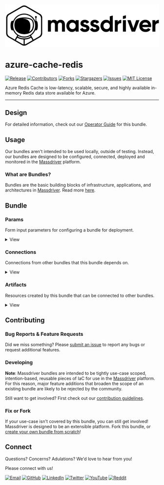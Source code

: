 




[![Massdriver][logo]][website]

# azure-cache-redis

[![Release][release_shield]][release_url]
[![Contributors][contributors_shield]][contributors_url]
[![Forks][forks_shield]][forks_url]
[![Stargazers][stars_shield]][stars_url]
[![Issues][issues_shield]][issues_url]
[![MIT License][license_shield]][license_url]

<!--
##### STILL NEED TO GET SLACK WORKING ###
[!["Slack Community"](%s)][slack]
-->


Azure Redis Cache is low-latency, scalable, secure, and highly available in-memory Redis data store available for Azure.


---

## Design

For detailed information, check out our [Operator Guide](operator.mdx) for this bundle.

## Usage

Our bundles aren't intended to be used locally, outside of testing. Instead, our bundles are designed to be configured, connected, deployed and monitored in the [Massdriver][website] platform.

### What are Bundles?

Bundles are the basic building blocks of infrastructure, applications, and architectures in [Massdriver][website]. Read more [here](https://docs.massdriver.cloud/concepts/bundles).

## Bundle

### Params

Form input parameters for configuring a bundle for deployment.

<details>
<summary>View</summary>

<!-- PARAMS:START -->

**Params coming soon**

<!-- PARAMS:END -->

</details>

### Connections

Connections from other bundles that this bundle depends on.

<details>
<summary>View</summary>

<!-- CONNECTIONS:START -->

**Connections coming soon**

<!-- CONNECTIONS:END -->

</details>

### Artifacts

Resources created by this bundle that can be connected to other bundles.

<details>
<summary>View</summary>

<!-- ARTIFACTS:START -->

**Artifacts coming soon**

<!-- ARTIFACTS:END -->

</details>

## Contributing

<!-- CONTRIBUTING:START -->

### Bug Reports & Feature Requests

Did we miss something? Please [submit an issue](https://github.com/massdriver-cloud/azure-cache-redis/issues) to report any bugs or request additional features.

### Developing

**Note**: Massdriver bundles are intended to be tightly use-case scoped, intention-based, reusable pieces of IaC for use in the [Massdriver][website] platform. For this reason, major feature additions that broaden the scope of an existing bundle are likely to be rejected by the community.

Still want to get involved? First check out our [contribution guidelines](https://docs.massdriver.cloud/bundles/contributing).

### Fix or Fork

If your use-case isn't covered by this bundle, you can still get involved! Massdriver is designed to be an extensible platform. Fork this bundle, or [create your own bundle from scratch](https://docs.massdriver.cloud/bundles/development)!

<!-- CONTRIBUTING:END -->

## Connect

<!-- CONNECT:START -->

Questions? Concerns? Adulations? We'd love to hear from you!

Please connect with us!

[![Email][email_shield]][email_url]
[![GitHub][github_shield]][github_url]
[![LinkedIn][linkedin_shield]][linkedin_url]
[![Twitter][twitter_shield]][twitter_url]
[![YouTube][youtube_shield]][youtube_url]
[![Reddit][reddit_shield]][reddit_url]

<!-- markdownlint-disable -->

[logo]: https://raw.githubusercontent.com/massdriver-cloud/docs/main/static/img/logo-with-logotype-horizontal-400x110.svg
[docs]: https://docs.massdriver.cloud/?utm_source=github&utm_medium=readme&utm_campaign=azure-cache-redis&utm_content=docs
[website]: https://www.massdriver.cloud/?utm_source=github&utm_medium=readme&utm_campaign=azure-cache-redis&utm_content=website
[github]: https://github.com/massdriver-cloud?utm_source=github&utm_medium=readme&utm_campaign=azure-cache-redis&utm_content=github
[slack]: https://massdriverworkspace.slack.com/?utm_source=github&utm_medium=readme&utm_campaign=azure-cache-redis&utm_content=slack
[linkedin]: https://www.linkedin.com/company/massdriver/?utm_source=github&utm_medium=readme&utm_campaign=azure-cache-redis&utm_content=linkedin



[contributors_shield]: https://img.shields.io/github/contributors/massdriver-cloud/azure-cache-redis.svg?style=for-the-badge
[contributors_url]: https://github.com/massdriver-cloud/azure-cache-redis/graphs/contributors
[forks_shield]: https://img.shields.io/github/forks/massdriver-cloud/azure-cache-redis.svg?style=for-the-badge
[forks_url]: https://github.com/massdriver-cloud/azure-cache-redis/network/members
[stars_shield]: https://img.shields.io/github/stars/massdriver-cloud/azure-cache-redis.svg?style=for-the-badge
[stars_url]: https://github.com/massdriver-cloud/azure-cache-redis/stargazers
[issues_shield]: https://img.shields.io/github/issues/massdriver-cloud/azure-cache-redis.svg?style=for-the-badge
[issues_url]: https://github.com/massdriver-cloud/azure-cache-redis/issues
[release_url]: https://github.com/massdriver-cloud/azure-cache-redis/releases/latest
[release_shield]: https://img.shields.io/github/release/massdriver-cloud/azure-cache-redis.svg?style=for-the-badge
[license_shield]: https://img.shields.io/github/license/massdriver-cloud/azure-cache-redis.svg?style=for-the-badge
[license_url]: https://github.com/massdriver-cloud/azure-cache-redis/blob/main/LICENSE


[email_url]: mailto:support@massdriver.cloud
[email_shield]: https://img.shields.io/badge/email-Massdriver-black.svg?style=for-the-badge&logo=mail.ru&color=000000
[github_url]: mailto:support@massdriver.cloud
[github_shield]: https://img.shields.io/badge/follow-Github-black.svg?style=for-the-badge&logo=github&color=181717
[linkedin_url]: https://linkedin.com/in/massdriver-cloud
[linkedin_shield]: https://img.shields.io/badge/follow-LinkedIn-black.svg?style=for-the-badge&logo=linkedin&color=0A66C2
[twitter_url]: https://twitter.com/massdriver?utm_source=github&utm_medium=readme&utm_campaign=azure-cache-redis&utm_content=twitter
[twitter_shield]: https://img.shields.io/badge/follow-Twitter-black.svg?style=for-the-badge&logo=twitter&color=1DA1F2
[discourse_url]: https://community.massdriver.cloud?utm_source=github&utm_medium=readme&utm_campaign=azure-cache-redis&utm_content=discourse
[discourse_shield]: https://img.shields.io/badge/join-Discourse-black.svg?style=for-the-badge&logo=discourse&color=000000
[youtube_url]: https://www.youtube.com/channel/UCfj8P7MJcdlem2DJpvymtaQ
[youtube_shield]: https://img.shields.io/badge/subscribe-Youtube-black.svg?style=for-the-badge&logo=youtube&color=FF0000
[reddit_url]: https://www.reddit.com/r/massdriver
[reddit_shield]: https://img.shields.io/badge/subscribe-Reddit-black.svg?style=for-the-badge&logo=reddit&color=FF4500

<!-- markdownlint-restore -->

<!-- CONNECT:END -->
